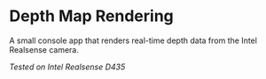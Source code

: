 # Depth Map Rendering
A small console app that renders real-time depth data from the Intel Realsense camera.

*Tested on Intel Realsense D435*
